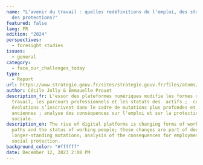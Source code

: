 ```yaml
---
name: "L’avenir du travail : quelles redéfinitions de l'emploi, des statuts et
  des protections?"
featured: false
lang: FR
edition: "2024"
perspectives:
  - foresight_studies
issues:
  - general
category:
  - face_our_challenges_today
type:
  - Report
url: https://www.strategie.gouv.fr/sites/strategie.gouv.fr/files/atoms/files/ddt-avenir-travail-10-03-2016-final_0.pdf
author: Cécile Jolly & Emmauelle Prouet
description_fr: L'essor des plateformes numériques modifie les formes de
  travail, les parcours professionnels et les statuts des  actifs ;  ces
  évolutions s’inscrivent dans le cadre de mutations plus profondes et plus
  anciennes ; analyse des conséquences sur l'emploi et sur la protection
  sociale.
description_en: The rise of digital platforms is changing forms of work, career
  paths and the status of working people; these changes are part of deeper,
  longer-standing mutations; analysis of the consequences for employment and
  social protection.
background_color: "#ffffff"
date: December 12, 2023 2:08 PM
---
```

